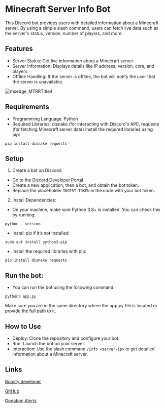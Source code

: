 # Minecraft Server Info Bot

This Discord bot provides users with detailed information about a Minecraft server. By using a simple slash command, users can fetch live data such as the server's status, version, number of players, and more.

## Features
- Server Status: Get live information about a Minecraft server.
- Server Information: Displays details like IP address, version, core, and players.
- Offline Handling: If the server is offline, the bot will notify the user that the server is unavailable.

![msedge_MTRRTItie4](https://github.com/user-attachments/assets/ec62b74f-a182-4650-b82e-5dc9ee38a53a)

## Requirements
- Programming Language: Python
- Required Libraries: disnake (for interacting with Discord's API), requests (for fetching Minecraft server data)
Install the required libraries using pip:
```
pip install disnake requests
```

## Setup
1. Create a bot on Discord:
- Go to the [Discord Developer Portal](https://discord.com/developers/applications).
- Create a new application, then a bot, and obtain the bot token.
- Replace the placeholder `INSERT-TOKEN` in the code with your bot token.
2. Install Dependencies:
- On your machine, make sure Python 3.8+ is installed. You can check this by running:
```
python --version
```
- Install pip if it’s not installed:
```
sudo apt install python3-pip
```
- Install the required libraries with pip:
```
pip install disnake requests
```

## Run the bot:
- You can run the bot using the following command:
```
python3 app.py
```
Make sure you are in the same directory where the app.py file is located or provide the full path to it.

## How to Use
- Deploy: Clone the repository and configure your bot.
- Run: Launch the bot on your server.
- Interaction: Use the slash command `/info <server-ip>` to get detailed information about a Minecraft server.

## Links
[Boosty developer](https://boosty.to/mao-mao)

[GitHub](https://github.com/rinnyuwu)

[Donation Alerts](https://www.donationalerts.com/r/rinnyuwu)
